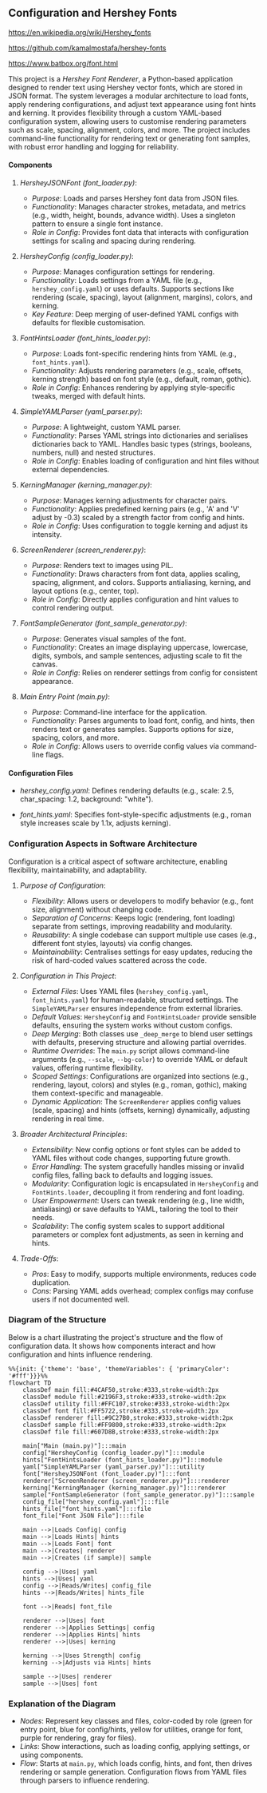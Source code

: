 
## Configuration and Hershey Fonts




https://en.wikipedia.org/wiki/Hershey_fonts

https://github.com/kamalmostafa/hershey-fonts

https://www.batbox.org/font.html





This project is a *Hershey Font Renderer*, a Python-based application designed to render text
using Hershey vector fonts, which are stored in JSON format. The system leverages a modular
architecture to load fonts, apply rendering configurations, and adjust text appearance using
font hints and kerning. It provides flexibility through a custom YAML-based configuration system,
allowing users to customise rendering parameters such as scale, spacing, alignment, colors, and
more. The project includes command-line functionality for rendering text or generating font samples,
with robust error handling and logging for reliability.


#### Components

1. *HersheyJSONFont (font_loader.py)*:
   - *Purpose*: Loads and parses Hershey font data from JSON files.
   - *Functionality*: Manages character strokes, metadata, and metrics (e.g., width, height, bounds,
     advance width). Uses a singleton pattern to ensure a single font instance.
   - *Role in Config*: Provides font data that interacts with configuration settings for scaling
     and spacing during rendering.

2. *HersheyConfig (config_loader.py)*:
   - *Purpose*: Manages configuration settings for rendering.
   - *Functionality*: Loads settings from a YAML file (e.g., `hershey_config.yaml`) or uses defaults.
     Supports sections like rendering (scale, spacing), layout (alignment, margins), colors, and kerning.
   - *Key Feature*: Deep merging of user-defined YAML configs with defaults for flexible customisation.

3. *FontHintsLoader (font_hints_loader.py)*:
   - *Purpose*: Loads font-specific rendering hints from YAML (e.g., `font_hints.yaml`).
   - *Functionality*: Adjusts rendering parameters (e.g., scale, offsets, kerning strength) based on
     font style (e.g., default, roman, gothic).
   - *Role in Config*: Enhances rendering by applying style-specific tweaks, merged with default hints.

4. *SimpleYAMLParser (yaml_parser.py)*:
   - *Purpose*: A lightweight, custom YAML parser.
   - *Functionality*: Parses YAML strings into dictionaries and serialises dictionaries back to YAML.
     Handles basic types (strings, booleans, numbers, null) and nested structures.
   - *Role in Config*: Enables loading of configuration and hint files without external dependencies.

5. *KerningManager (kerning_manager.py)*:
   - *Purpose*: Manages kerning adjustments for character pairs.
   - *Functionality*: Applies predefined kerning pairs (e.g., 'A' and 'V' adjust by -0.3) scaled by a
     strength factor from config and hints.
   - *Role in Config*: Uses configuration to toggle kerning and adjust its intensity.

6. *ScreenRenderer (screen_renderer.py)*:
   - *Purpose*: Renders text to images using PIL.
   - *Functionality*: Draws characters from font data, applies scaling, spacing, alignment, and colors.
     Supports antialiasing, kerning, and layout options (e.g., center, top).
   - *Role in Config*: Directly applies configuration and hint values to control rendering output.

7. *FontSampleGenerator (font_sample_generator.py)*:
   - *Purpose*: Generates visual samples of the font.
   - *Functionality*: Creates an image displaying uppercase, lowercase, digits, symbols, and sample
     sentences, adjusting scale to fit the canvas.
   - *Role in Config*: Relies on renderer settings from config for consistent appearance.

8. *Main Entry Point (main.py)*:
   - *Purpose*: Command-line interface for the application.
   - *Functionality*: Parses arguments to load font, config, and hints, then renders text or generates
     samples. Supports options for size, spacing, colors, and more.
   - *Role in Config*: Allows users to override config values via command-line flags.

#### Configuration Files

- *hershey_config.yaml*: Defines rendering defaults (e.g., scale: 2.5, char_spacing: 1.2, background: "white").

- *font_hints.yaml*: Specifies font-style-specific adjustments (e.g., roman style increases scale by 1.1x, adjusts kerning).


### Configuration Aspects in Software Architecture

Configuration is a critical aspect of software architecture, enabling flexibility, maintainability, and adaptability.

1. *Purpose of Configuration*:
   - *Flexibility*: Allows users or developers to modify behavior (e.g., font size, alignment) without changing code.
   - *Separation of Concerns*: Keeps logic (rendering, font loading) separate from settings, improving readability and modularity.
   - *Reusability*: A single codebase can support multiple use cases (e.g., different font styles, layouts) via config changes.
   - *Maintainability*: Centralises settings for easy updates, reducing the risk of hard-coded values scattered across the code.

2. *Configuration in This Project*:
   - *External Files*: Uses YAML files (`hershey_config.yaml`, `font_hints.yaml`) for human-readable, structured settings.
     The `SimpleYAMLParser` ensures independence from external libraries.
   - *Default Values*: `HersheyConfig` and `FontHintsLoader` provide sensible defaults, ensuring the system works without
     custom configs.
   - *Deep Merging*: Both classes use `_deep_merge` to blend user settings with defaults, preserving structure and
     allowing partial overrides.
   - *Runtime Overrides*: The `main.py` script allows command-line arguments (e.g., `--scale`, `--bg-color`) to override
     YAML or default values, offering runtime flexibility.
   - *Scoped Settings*: Configurations are organized into sections (e.g., rendering, layout, colors) and styles
     (e.g., roman, gothic), making them context-specific and manageable.
   - *Dynamic Application*: The `ScreenRenderer` applies config values (scale, spacing) and hints (offsets, kerning)
     dynamically, adjusting rendering in real time.

3. *Broader Architectural Principles*:
   - *Extensibility*: New config options or font styles can be added to YAML files without code changes, supporting
     future growth.
   - *Error Handling*: The system gracefully handles missing or invalid config files, falling back to defaults and
     logging issues.
   - *Modularity*: Configuration logic is encapsulated in `HersheyConfig` and `FontHints.loader`, decoupling it from
     rendering and font loading.
   - *User Empowerment*: Users can tweak rendering (e.g., line width, antialiasing) or save defaults to YAML, tailoring
     the tool to their needs.
   - *Scalability*: The config system scales to support additional parameters or complex font adjustments, as seen
     in kerning and hints.

4. *Trade-Offs*:
   - *Pros*: Easy to modify, supports multiple environments, reduces code duplication.
   - *Cons*: Parsing YAML adds overhead; complex configs may confuse users if not documented well.


### Diagram of the Structure

Below is a chart illustrating the project's structure and the flow of configuration data. It shows how components interact and how configuration and hints influence rendering.

```mermaid
%%{init: {'theme': 'base', 'themeVariables': { 'primaryColor': '#fff'}}}%%
flowchart TD
    classDef main fill:#4CAF50,stroke:#333,stroke-width:2px
    classDef module fill:#2196F3,stroke:#333,stroke-width:2px
    classDef utility fill:#FFC107,stroke:#333,stroke-width:2px
    classDef font fill:#FF5722,stroke:#333,stroke-width:2px
    classDef renderer fill:#9C27B0,stroke:#333,stroke-width:2px
    classDef sample fill:#FF9800,stroke:#333,stroke-width:2px
    classDef file fill:#607D8B,stroke:#333,stroke-width:2px

    main["Main (main.py)"]:::main
    config["HersheyConfig (config_loader.py)"]:::module
    hints["FontHintsLoader (font_hints_loader.py)"]:::module
    yaml["SimpleYAMLParser (yaml_parser.py)"]:::utility
    font["HersheyJSONFont (font_loader.py)"]:::font
    renderer["ScreenRenderer (screen_renderer.py)"]:::renderer
    kerning["KerningManager (kerning_manager.py)"]:::renderer
    sample["FontSampleGenerator (font_sample_generator.py)"]:::sample
    config_file["hershey_config.yaml"]:::file
    hints_file["font_hints.yaml"]:::file
    font_file["Font JSON File"]:::file

    main -->|Loads Config| config
    main -->|Loads Hints| hints
    main -->|Loads Font| font
    main -->|Creates| renderer
    main -->|Creates (if sample)| sample
    
    config -->|Uses| yaml
    hints -->|Uses| yaml
    config -->|Reads/Writes| config_file
    hints -->|Reads/Writes| hints_file
    
    font -->|Reads| font_file
    
    renderer -->|Uses| font
    renderer -->|Applies Settings| config
    renderer -->|Applies Hints| hints
    renderer -->|Uses| kerning
    
    kerning -->|Uses Strength| config
    kerning -->|Adjusts via Hints| hints
    
    sample -->|Uses| renderer
    sample -->|Uses| font
```


### Explanation of the Diagram

- *Nodes*: Represent key classes and files, color-coded by role (green for entry point, blue for
  config/hints, yellow for utilities, orange for font, purple for rendering, gray for files).
- *Links*: Show interactions, such as loading config, applying settings, or using components.
- *Flow*: Starts at `main.py`, which loads config, hints, and font, then drives rendering or sample
  generation. Configuration flows from YAML files through parsers to influence rendering.

